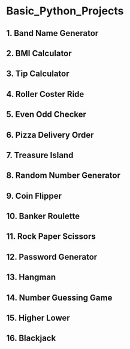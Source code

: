 # Basic_Python_Projects
## 1. Band Name Generator
## 2. BMI Calculator
## 3. Tip Calculator
## 4. Roller Coster Ride
## 5. Even Odd Checker
## 6. Pizza Delivery Order
## 7. Treasure Island
## 8. Random Number Generator
## 9. Coin Flipper
## 10. Banker Roulette
## 11. Rock Paper Scissors
## 12. Password Generator
## 13. Hangman
## 14. Number Guessing Game
## 15. Higher Lower
## 16. Blackjack
